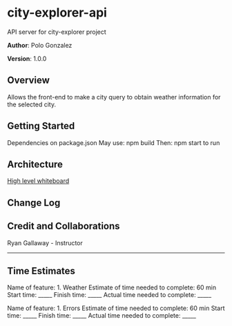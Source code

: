 # city-explorer-api
API server for city-explorer project

**Author**: Polo Gonzalez

**Version**: 1.0.0

## Overview
Allows the front-end to make a city query to obtain weather information for the selected city.

## Getting Started
Dependencies on package.json May use: npm build Then: npm start to run

## Architecture

[High level whiteboard](./whiteboard.jpg)

<!-- Provide a detailed description of the application design. What technologies (languages, libraries, etc) you're using, and any other relevant design information. -->

## Change Log
<!-- Use this area to document the iterative changes made to your application as each feature is successfully implemented. Use time stamps. Here's an example:

01-01-2001 4:59pm - Application now has a fully-functional express server, with a GET route for the location resource. -->

## Credit and Collaborations

Ryan Gallaway - Instructor

---

## Time Estimates

Name of feature: 1. Weather
Estimate of time needed to complete: 60 min
Start time: _____
Finish time: _____
Actual time needed to complete: _____

Name of feature: 1. Errors
Estimate of time needed to complete: 60 min
Start time: _____
Finish time: _____
Actual time needed to complete: _____

